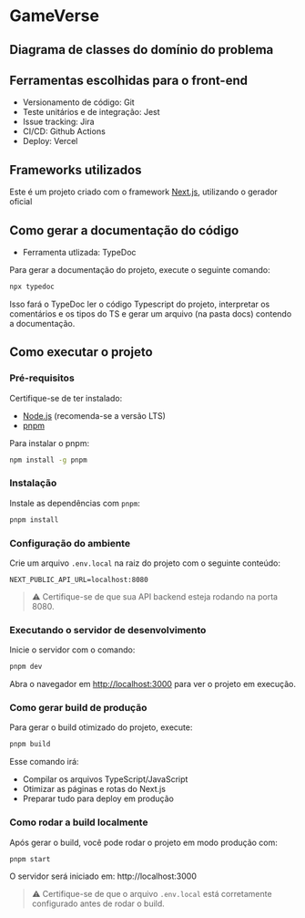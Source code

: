 # GameVerse


## Diagrama de classes do domínio do problema


## Ferramentas escolhidas para o front-end

- Versionamento de código: Git
- Teste unitários e de integração: Jest
- Issue tracking: Jira
- CI/CD: Github Actions
- Deploy: Vercel

## Frameworks utilizados

Este é um projeto criado com o framework [Next.js](https://nextjs.org), utilizando o gerador oficial

## Como gerar a documentação do código
- Ferramenta utlizada: TypeDoc

Para gerar a documentação do projeto, execute o seguinte comando:

```bash
npx typedoc
```

Isso fará o TypeDoc ler o código Typescript do projeto, interpretar os comentários e os tipos do TS e gerar um arquivo (na pasta docs) contendo a documentação. 

## Como executar o projeto


### Pré-requisitos

Certifique-se de ter instalado:

- [Node.js](https://nodejs.org/) (recomenda-se a versão LTS)
- [pnpm](https://pnpm.io/)

Para instalar o pnpm:

```bash
npm install -g pnpm
```

### Instalação

Instale as dependências com `pnpm`:

```bash
pnpm install
```

### Configuração do ambiente

Crie um arquivo `.env.local` na raiz do projeto com o seguinte conteúdo:

```env
NEXT_PUBLIC_API_URL=localhost:8080
```

> ⚠️ Certifique-se de que sua API backend esteja rodando na porta 8080.

### Executando o servidor de desenvolvimento

Inicie o servidor com o comando:

```bash
pnpm dev
```

Abra o navegador em [http://localhost:3000](http://localhost:3000) para ver o projeto em execução.

### Como gerar build de produção

Para gerar o build otimizado do projeto, execute:

```bash
pnpm build
```

Esse comando irá:

- Compilar os arquivos TypeScript/JavaScript
- Otimizar as páginas e rotas do Next.js
- Preparar tudo para deploy em produção

### Como rodar a build localmente

Após gerar o build, você pode rodar o projeto em modo produção com:

```bash
pnpm start
```

O servidor será iniciado em: http://localhost:3000

> ⚠️ Certifique-se de que o arquivo `.env.local` está corretamente configurado antes de rodar o build.
